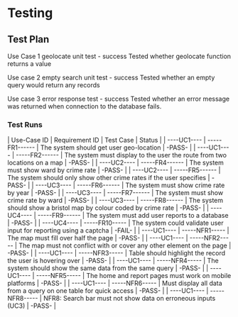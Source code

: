# Testing

## Test Plan

Use Case 1 geolocate unit test - success 
Tested whether geolocate function returns a value

Use case 2 empty search unit test - success
Tested whether an empty query would return any records

Use case 3 error response test - success
Tested whether an error message was returned when connection to the database fails.


### Test Runs

| Use-Case ID | Requirement ID | Test Case | Status |
| ----UC1---- | -----FR1------ | The system should get user geo-location | -PASS- |
| ----UC1---- | -----FR2------ | The system must display to the user the route from two locations on a map | -PASS- |
| ----UC2---- | -----FR4------ | The system must show ward by crime rate | -PASS- |
| ----UC2---- | -----FR5------ | The system should only show other crime rates if the user specifies | -PASS- |
| ----UC3---- | -----FR6------ | The system must show crime rate by year | -PASS- |
| ----UC3---- | -----FR7------ | The system must show crime rate by ward | -PASS- |
| ----UC3---- | -----FR8------ | The system should show a bristol map by colour coded by crime rate | -PASS- |
| ----UC4---- | -----FR9------ | The system must add user reports to a database | -PASS- |
| ----UC4---- | -----FR10----- | The system could validate user input for reporting using a captcha | -FAIL- |
| ----UC1---- | -----NFR1----- | The map must fill over half the page | -PASS- |
| ----UC1---- | -----NFR2----- | The map must not conflict with or cover any other element on the page | -PASS- |
| ----UC1---- | -----NFR3----- | Table should highlight the record the user is hovering over | -PASS- |
| ----UC1---- | -----NFR4----- | The system should show the same data from the same query | -PASS- |
| ----UC1---- | -----NFR5----- | The home and report pages must work on mobile platforms | -PASS- |
| ----UC1---- | -----NFR6----- | Must display all data from a query on one table for quick access | -PASS- |
| ----UC1---- | -----NFR8----- | NFR8: Search bar must not show data on erroneous inputs (UC3) | -PASS- |

